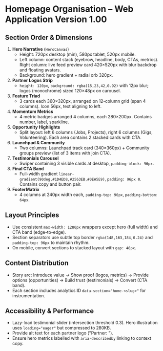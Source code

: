 # Homepage Organisation – Web Application Version 1.00

## Section Order & Dimensions
1. **Hero Narrative** (`HeroCanvas`)
   - Height: 720px desktop (min), 580px tablet, 520px mobile.
   - Left column: content stack (eyebrow, headline, body, CTAs, metrics). Right column: live feed preview card 420×520px with blur backdrop and floating avatars.
   - Background: hero gradient + radial orb 320px.
2. **Partner Logos Strip**
   - `height: 120px`, `background: rgba(15,23,42,0.92)` with 12px blur; logos (monochrome) sized 120×48px on carousel.
3. **Feature Triad**
   - 3 cards each 360×320px, arranged on 12-column grid (span 4 columns). Icon 56px, text aligning to left.
4. **Momentum Metrics**
   - 4 metric badges arranged 4 columns, each 280×200px. Contains number, label, sparkline.
5. **Opportunity Highlights**
   - Split layout: left 6 columns (Jobs, Projects), right 6 columns (Gigs, Volunteering). Each area contains 2 stacked cards with CTA.
6. **Launchpad & Community**
   - Two columns: Launchpad track card (340×360px) + Community groups preview (list of 3 items with join CTA).
7. **Testimonials Carousel**
   - Swiper containing 3 visible cards at desktop, `padding-block: 96px`.
8. **Final CTA Band**
   - Full-width gradient `linear-gradient(90deg,#1D4ED8,#2563EB,#0EA5E9)`, `padding: 96px 0`. Contains copy and button pair.
9. **FooterMatrix**
   - 4 columns at 240px width each, `padding-top: 96px`, `padding-bottom: 64px`.

## Layout Principles
- Use consistent `max-width: 1280px` wrappers except hero (full width) and CTA band (edge-to-edge).
- Section separators use subtle top border `rgba(148,163,184,0.24)` and `padding-top: 96px` to maintain rhythm.
- On mobile, convert sections to stacked layout with `gap: 48px`.

## Content Distribution
- Story arc: Introduce value → Show proof (logos, metrics) → Provide options (opportunities) → Build trust (testimonials) → Convert (CTA band).
- Each section includes analytics ID `data-section="home-<slug>"` for instrumentation.

## Accessibility & Performance
- Lazy-load testimonial slider (intersection threshold 0.3). Hero illustration uses `loading="eager"` but compressed to 280KB.
- Provide alt text for each partner logo ("Partner: <Name>").
- Ensure hero metrics labelled with `aria-describedby` linking to context copy.
